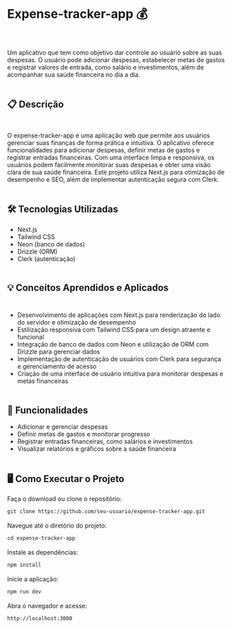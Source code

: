 # Expense-tracker-app 💰 <br><br>
Um aplicativo que tem como objetivo dar controle ao usuário sobre as suas despesas. O usuário pode adicionar despesas, estabelecer metas de gastos e registrar valores de entrada, como salário e investimentos, além de acompanhar sua saúde financeira no dia a dia.<br><br>

## 📋 Descrição <br><br>

O expense-tracker-app é uma aplicação web que permite aos usuários gerenciar suas finanças de forma prática e intuitiva. O aplicativo oferece funcionalidades para adicionar despesas, definir metas de gastos e registrar entradas financeiras. Com uma interface limpa e responsiva, os usuários podem facilmente monitorar suas despesas e obter uma visão clara de sua saúde financeira. Este projeto utiliza Next.js para otimização de desempenho e SEO, além de implementar autenticação segura com Clerk. <br><br>

## 🛠️ Tecnologias Utilizadas

- Next.js
- Tailwind CSS
- Neon (banco de dados)
- Drizzle (ORM)
- Clerk (autenticação) <br><br>


## 💡 Conceitos Aprendidos e Aplicados <br><br>

- Desenvolvimento de aplicações com Next.js para renderização do lado do servidor e otimização de desempenho
- Estilização responsiva com Tailwind CSS para um design atraente e funcional
- Integração de banco de dados com Neon e utilização de ORM com Drizzle para gerenciar dados
- Implementação de autenticação de usuários com Clerk para segurança e gerenciamento de acesso
- Criação de uma interface de usuário intuitiva para monitorar despesas e metas financeiras <br><br>


## 🚀 Funcionalidades

- Adicionar e gerenciar despesas
- Definir metas de gastos e monitorar progresso
- Registrar entradas financeiras, como salários e investimentos
- Visualizar relatórios e gráficos sobre a saúde financeira <br><br>


## 🖥️ Como Executar o Projeto

Faça o download ou clone o repositório:

``` git clone https://github.com/seu-usuario/expense-tracker-app.git ``` <br><br>
Navegue até o diretório do projeto:

``` cd expense-tracker-app ``` <br><br>
Instale as dependências:


``` npm install ``` <br><br>
Inicie a aplicação:

``` npm run dev ``` <br><br>
Abra o navegador e acesse:


``` http://localhost:3000 ``` <br><br>
